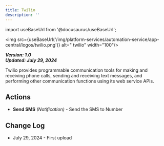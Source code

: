 ```yaml
---
title: Twilio
description: ''
---
```


import useBaseUrl from '@docusaurus/useBaseUrl';

<img src={useBaseUrl('/img/platform-services/automation-service/app-central/logos/twilio.png')} alt="
twilio" width="100"/>

***Version: 1.0  
Updated: July 29, 2024***

Twilio provides programmable communication tools for making and receiving phone calls, sending and receiving text
messages, and performing other communication functions using its web service APIs.

## Actions

* **Send SMS** *(Notification)* - Send the SMS to Number

## Change Log

* July 29, 2024 - First upload